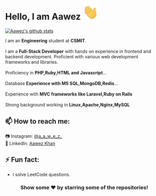 # Hello, I am Aawez <img src="https://raw.githubusercontent.com/ABSphreak/ABSphreak/master/gifs/Hi.gif" width="50px">


<a href="https://github.com/aawezk786">
 <img align="center" src="https://github-readme-stats.vercel.app/api?username=aawezk786&show_icons=true&theme=dark&line_height=27" alt="Aawez's github stats"/>
</a>





I am an **Engineering** student at **CSMIT**.
<br>
<br>
I am a **Full-Stack Developer** with hands on experience in frontend and backend development. Proficient with various web development frameworks and libraries. 
<br>
<br>
Proficiency in **PHP,Ruby,HTML and Javascript**...
<br>
<br>
Database **Experience with MS SQL,MongoDB,Redis**...
<br>
<br>
Experience with **MVC frameworks like Laravel,Ruby on Rails**
<br>
<br>
Strong background working in **Linux,Apache,Nginx,MySQL**

## 📫 How to reach me:


📷 Instagram: [@a_a_w_e_z_](https://www.instagram.com/a_a_w_e_z_/)<br>
🧳 LinkedIn: [Aawez Khan](https://www.linkedin.com/in/aawez-khan-90459517b/)
<br>

## ⚡ Fun fact:
* I solve LeetCode questions.

<div align="center">

### Show some ❤️ by starring some of the repositories!

</div>

